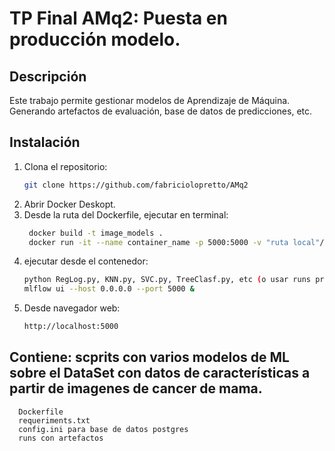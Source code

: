 # TP Final AMq2: Puesta en producción modelo.

## Descripción
Este trabajo permite gestionar modelos de Aprendizaje de Máquina. Generando artefactos de evaluación, base de datos de predicciones, etc.

## Instalación
1. Clona el repositorio:
   ```bash
   git clone https://github.com/fabriciolopretto/AMq2
2. Abrir Docker Deskopt.
3. Desde la ruta del Dockerfile, ejecutar en terminal:
   ```bash
    docker build -t image_models .
    docker run -it --name container_name -p 5000:5000 -v "ruta local"/TP_Final/mlflow/experiments/models/mlruns:/app/mlruns image_name
4. ejecutar desde el contenedor:
   ```bash
   python RegLog.py, KNN.py, SVC.py, TreeClasf.py, etc (o usar runs previas)
   mlflow ui --host 0.0.0.0 --port 5000 &
5. Desde navegador web:
   ```bash
   http://localhost:5000

## Contiene: scprits con varios modelos de ML sobre el DataSet con datos de características a partir de imagenes de cancer de mama.
      Dockerfile
      requeriments.txt
      config.ini para base de datos postgres
      runs con artefactos
